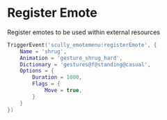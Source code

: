 # Register Emote

Register emotes to be used within external resources
```lua
TriggerEvent('scully_emotemenu:registerEmote', {
    Name = 'shrug',
    Animation = 'gesture_shrug_hard',
    Dictionary = 'gestures@f@standing@casual',
    Options = {
        Duration = 1000,
        Flags = {
            Move = true,
        }
    }
})
```